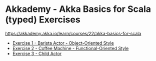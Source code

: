 # Akkademy - Akka Basics for Scala (typed) Exercises

https://akkademy.akka.io/learn/courses/22/akka-basics-for-scala

- [Exercise 1 - Barista Actor - Object-Oriented Style](./001_barista_object_oriented/README.md)
- [Exercise 2 - Coffee Machine - Functional-Oriented Style](./002_coffee_machine/README.md)
- [Exercise 3 - Child Actor](./003_child_actor/README.md) 